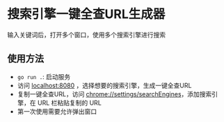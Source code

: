 # 搜索引擎一键全查URL生成器

输入关键词后，打开多个窗口，使用多个搜索引擎进行搜索

## 使用方法

- `go run .`: 启动服务
- 访问 <localhost:8080> ，选择想要的搜索引擎，生成一键全查URL
- 复制一键全查URL，访问 <chrome://settings/searchEngines>，添加搜索引擎，在 URL 栏粘贴复制的 URL
- 第一次使用需要允许弹出窗口